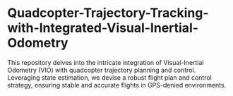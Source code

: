 # Quadcopter-Trajectory-Tracking-with-Integrated-Visual-Inertial-Odometry
This repository delves into the intricate integration of Visual-Inertial Odometry (VIO) with quadcopter trajectory planning and control. Leveraging state estimation, we devise a robust flight plan and control strategy, ensuring stable and accurate flights in GPS-denied environments.
